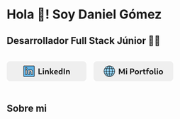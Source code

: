 # Hola 👋! Soy Daniel Gómez
## Desarrollador Full Stack Júnior 🧑‍💻

<br/>
<div>
  <img src="./assets/linkedin.png">&nbsp;&nbsp;&nbsp;
  <img src="./assets/portfolio.png">
</div>

<br/>

## Sobre mi
